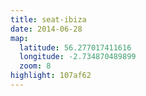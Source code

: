 ```yaml
---
title: seat-ibiza
date: 2014-06-28
map:
  latitude: 56.277017411616
  longitude: -2.734870489899
  zoom: 8
highlight: 107af62
---
```

